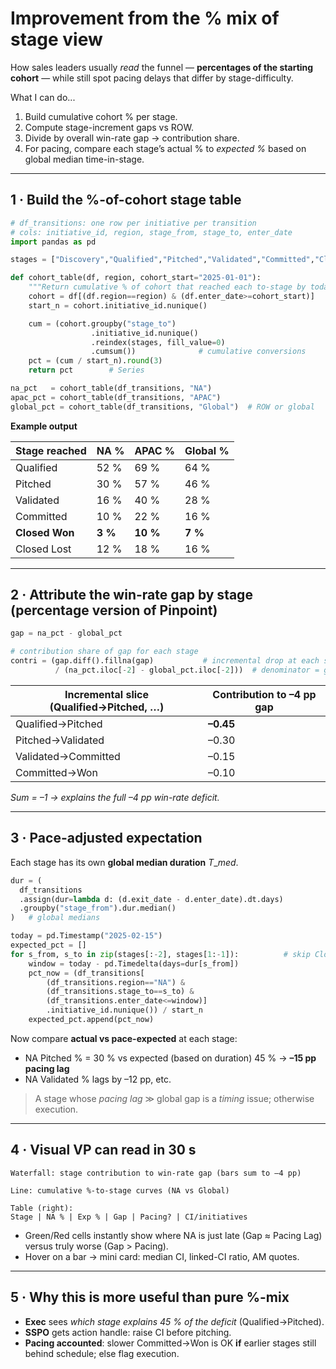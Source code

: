 # Improvement from the % mix of stage view

How sales leaders usually *read* the funnel — **percentages of the starting cohort** — while still spot pacing delays that differ by stage-difficulty.

What I can do... 
1. Build cumulative cohort % per stage.
2. Compute stage-increment gaps vs ROW.
3. Divide by overall win-rate gap → contribution share.
4. For pacing, compare each stage’s actual % to *expected %* based on global median time-in-stage.
---
## 1 · Build the %-of-cohort stage table

```python
# df_transitions: one row per initiative per transition
# cols: initiative_id, region, stage_from, stage_to, enter_date
import pandas as pd

stages = ["Discovery","Qualified","Pitched","Validated","Committed","Closed Won","Closed Lost"]

def cohort_table(df, region, cohort_start="2025-01-01"):
    """Return cumulative % of cohort that reached each to-stage by today."""
    cohort = df[(df.region==region) & (df.enter_date>=cohort_start)]
    start_n = cohort.initiative_id.nunique()

    cum = (cohort.groupby("stage_to")
                  .initiative_id.nunique()
                  .reindex(stages, fill_value=0)
                  .cumsum())              # cumulative conversions
    pct = (cum / start_n).round(3)
    return pct        # Series

na_pct   = cohort_table(df_transitions, "NA")
apac_pct = cohort_table(df_transitions, "APAC")
global_pct = cohort_table(df_transitions, "Global")  # ROW or global
```

**Example output**

| Stage reached  | NA %    | APAC %   | Global % |
| -------------- | ------- | -------- | -------- |
| Qualified      | 52 %    | 69 %     | 64 %     |
| Pitched        | 30 %    | 57 %     | 46 %     |
| Validated      | 16 %    | 40 %     | 28 %     |
| Committed      | 10 %    | 22 %     | 16 %     |
| **Closed Won** | **3 %** | **10 %** | **7 %**  |
| Closed Lost    | 12 %    | 18 %     | 16 %     |

---

## 2 · Attribute the win-rate gap by stage (percentage version of Pinpoint)

```python
gap = na_pct - global_pct

# contribution share of gap for each stage
contri = (gap.diff().fillna(gap)           # incremental drop at each step
          / (na_pct.iloc[-2] - global_pct.iloc[-2]))  # denominator = gap at Closed Won
```

| Incremental slice (Qualified→Pitched, …) | Contribution to –4 pp gap |
| ---------------------------------------- | ------------------------- |
| Qualified→Pitched                        | **–0.45**                 |
| Pitched→Validated                        | –0.30                     |
| Validated→Committed                      | –0.15                     |
| Committed→Won                            | –0.10                     |

*Sum = –1 → explains the full –4 pp win-rate deficit.*

---

## 3 · Pace-adjusted expectation

Each stage has its own **global median duration** $T\_med$.

```python
dur = (
  df_transitions
  .assign(dur=lambda d: (d.exit_date - d.enter_date).dt.days)
  .groupby("stage_from").dur.median()
)   # global medians

today = pd.Timestamp("2025-02-15")
expected_pct = []
for s_from, s_to in zip(stages[:-2], stages[1:-1]):          # skip Closed Won/Lost
    window = today - pd.Timedelta(days=dur[s_from])
    pct_now = (df_transitions[
        (df_transitions.region=="NA") &
        (df_transitions.stage_to==s_to) &
        (df_transitions.enter_date<=window)]
        .initiative_id.nunique()) / start_n
    expected_pct.append(pct_now)
```

Now compare **actual vs pace-expected** at each stage:

* NA Pitched %  = 30 %  vs expected (based on duration) 45 % → **–15 pp pacing lag**
* NA Validated % lags by –12 pp, etc.

> A stage whose *pacing lag* ≫ global gap is a *timing* issue; otherwise execution.

---

## 4 · Visual VP can read in 30 s

```
Waterfall: stage contribution to win-rate gap (bars sum to –4 pp)

Line: cumulative %-to-stage curves (NA vs Global)

Table (right):
Stage | NA % | Exp % | Gap | Pacing? | CI/initiatives
```

* Green/Red cells instantly show where NA is just late (Gap ≈ Pacing Lag) versus truly worse (Gap > Pacing).
* Hover on a bar → mini card: median CI, linked-CI ratio, AM quotes.

---

## 5 · Why this is more useful than pure %-mix

* **Exec** sees *which stage explains 45 % of the deficit* (Qualified→Pitched).
* **SSPO** gets action handle: raise CI before pitching.
* **Pacing accounted**: slower Committed→Won is OK **if** earlier stages still behind schedule; else flag execution.
